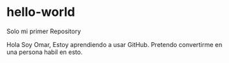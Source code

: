 # hello-world
Solo mi primer Repository

Hola
Soy Omar, Estoy aprendiendo a usar GitHub.
Pretendo convertirme en una persona habil en esto.
